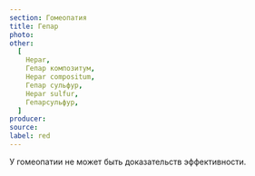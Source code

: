 ```yaml
---
section: Гомеопатия
title: Гепар
photo:
other:
  [
    Hepar,
    Гепар композитум,
    Hepar compositum,
    Гепар сульфур,
    Hepar sulfur,
    Гепарсульфур,
  ]
producer:
source:
label: red
---
```


У гомеопатии не может быть доказательств эффективности.
